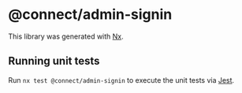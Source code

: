 # @connect/admin-signin

This library was generated with [Nx](https://nx.dev).

## Running unit tests

Run `nx test @connect/admin-signin` to execute the unit tests via [Jest](https://jestjs.io).

